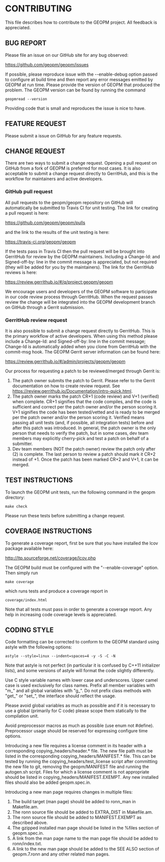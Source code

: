 CONTRIBUTING
============
This file describes how to contribute to the GEOPM project.  All
feedback is appreciated.

BUG REPORT
----------
Please file an issue on our GitHub site for any bug observed:

https://github.com/geopm/geopm/issues

If possible, please reproduce issue with the --enable-debug option
passed to configure at build time and then report any error messages
emitted by GEOPM at run time.  Please provide the version of GEOPM
that produced the problem.  The GEOPM version can be found by running
the command

    geopmread --version

Providing code that is small and reproduces the issue is nice to have.

FEATURE REQUEST
---------------
Please submit a issue on GitHub for any feature requests.

CHANGE REQUEST
--------------
There are two ways to submit a change request.  Opening a pull request
on GitHub from a fork of GEOPM is preferred for most cases.  It is
also acceptable to submit a change request directly to GerritHub, and
this is the workflow for maintainers and active developers.

### GitHub pull request
All pull requests to the geopm/geopm repository on GitHub will
automatically be submitted to Travis CI for unit testing.  The link
for creating a pull request is here:

https://github.com/geopm/geopm/pulls

and the link to the results of the unit testing is here:

https://travis-ci.org/geopm/geopm

If the tests pass in Travis CI then the pull request will be brought
into GerritHub for review by the GEOPM maintainers.  Including a
Change-Id: and Signed-off-by: line in the commit message is
appreciated, but not required (they will be added for you by the
maintainers).  The link for the GerritHub reviews is here:

https://review.gerrithub.io/#/q/project:geopm/geopm

We encourage users and developers of the GEOPM software to participate
in our code review process through GerritHub.  When the request passes
review the change will be integrated into the GEOPM development branch
on GitHub through a Gerrit submission.

### GerritHub review request

It is also possible to submit a change request directly to GerritHub.
This is the primary workflow of active developers.  When using this
method please include a Change-Id: and Signed-off-by: line in the
commit message; Change-Id is automatically added when you clone from
GerritHub with the commit-msg hook.  The GEOPM Gerrit server
information can be found here:

https://review.gerrithub.io/#/admin/projects/geopm/geopm

Our process for requesting a patch to be reviewed/merged through
Gerrit is:

1.  The patch owner submits the patch to Gerrit.  Please refer to the
    Gerrit documentation on how to create review request.
    See <https://review.gerrithub.io/Documentation/intro-quick.html>.
2.  The patch owner marks the patch CR+1 (code review) and V+1
    (verified) when complete.  CR+1 signifies that the code compiles,
    and the code is sufficient and correct per the patch owner and/or
    the person scoring it.  V+1 signifies the code has been
    tested/vetted and is ready to be merged per the patch owner and/or
    the person scoring it.  Verified means passing all unit tests
    (and, if possible, all integration tests) before and after this
    patch was introduced.  In general, the patch owner is the only
    person that needs to verify the patch, but in some cases, dev team
    members may explicitly cherry-pick and test a patch on behalf of a
    submitter.
3.  Dev team members (NOT the patch owner) review the patch only after
    (2) is complete.  The last person to review a patch should mark it CR+2
    instead of +1.  Once the patch has been marked CR+2 and V+1, it can be
    merged.


TEST INSTRUCTIONS
-----------------
To launch the GEOPM unit tests, run the following command in the geopm
directory:

    make check

Please run these tests before submitting a change request.

COVERAGE INSTRUCTIONS
---------------------
To generate a coverage report, first be sure that you have installed
the lcov package available here:

http://ltp.sourceforge.net/coverage/lcov.php

The GEOPM build must be configured with the "--enable-coverage" option.  Then
simply run

    make coverage

which runs tests and produce a coverage report in

    coverage/index.html

Note that all tests must pass in order to generate a coverage report.
Any help in increasing code coverage levels is appreciated.

CODING STYLE
------------
Code formatting can be corrected to conform to the GEOPM standard
using astyle with the following options:

    astyle --style=linux --indent=spaces=4 -y -S -C -N

Note that astyle is not perfect (in particular it is confused by C++11
initializer lists), and some versions of astyle will format the code
slightly differently.

Use C style variable names with lower case and underscores.  Upper
camel case is used exclusively for class names.  Prefix all member
variables with "m_" and all global variables with "g_".  Do not prefix
class methods with "get_" or "set_", the interface should reflect the
usage.

Please avoid global variables as much as possible and if it is
necessary to use a global (primarily for C code) please scope them
statically to the compilation unit.

Avoid preprocessor macros as much as possible (use enum not #define).
Preprocessor usage should be reserved for expressing configure time
options.

Introducing a new file requires a license comment in its header with a
corresponding copying_headers/header.* file.  The new file path must
be listed in the corresponding copying_headers/MANIFEST.* file.  This
can be tested by running the copying_headers/test_license script after
committing the new file to git, removing the geopm/MANIFEST file and
running the autogen.sh script.  Files for which a license comment is
not appropriate should be listed in copying_headers/MANIFEST.EXEMPT.
Any new installed files should also be added geopm.spec.in.

Introducing a new man page requires changes in multiple files:
1. The build target (man page) should be added to ronn_man in
   Makefile.am.
2. The ronn source file should be added to EXTRA_DIST in Makefile.am.
3. The ronn source file should be added to MANIFEST.EXEMPT as
   described above.
4. The gzipped installed man page should be listed in the %files section of
   geopm.spec.in.
5. A link from the man page name to the man page file should be added
   to ronn/index.txt.
6. A link to the new man page should be added to the SEE ALSO section of
   geopm.7.ronn and any other related man pages.